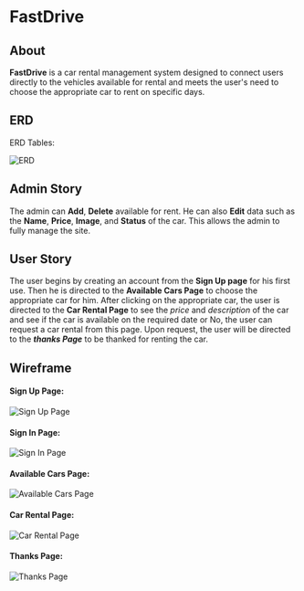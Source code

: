 # FastDrive

## About

**FastDrive** is a car rental management system designed to connect users directly to the vehicles available for rental and meets the user's need to choose the appropriate car to rent on specific days.

## ERD

ERD Tables:


![ERD](https://i.imgur.com/BVhkLVR.jpeg)

## Admin Story

The admin can **Add**, **Delete** available for rent. He can also **Edit** data such as the **Name**, **Price**, **Image**, and **Status** of the car. This allows the admin to fully manage the site.



## User Story

The user begins by creating an account from the **Sign Up page** for his first use. Then he is directed to the **Available Cars Page** to choose the appropriate car for him. After clicking on the appropriate car, the user is directed to the **Car Rental Page** to see the *price* and *description* of the car and see if the car is available on the required date or No, the user can request a car rental from this page. Upon request, the user will be directed to the ***thanks Page*** to be thanked for renting the car.

## Wireframe

#### Sign Up Page:

![Sign Up Page](https://i.imgur.com/pWDK8rS.png)


#### Sign In Page:

![Sign In Page](https://i.imgur.com/zAy3xw8.png)


#### Available Cars Page:

![Available Cars Page](https://i.imgur.com/MWlYxg5.png)


#### Car Rental Page:

![Car Rental Page](https://i.imgur.com/Kvjeku0.png)

#### Thanks Page:

![Thanks Page](https://i.imgur.com/7hUSMel.png)